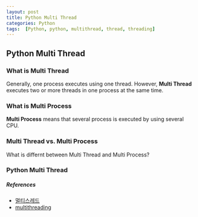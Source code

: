 ```yaml
---
layout: post
title: Python Multi Thread
categories: Python
tags:  [Python, python, multithread, thread, threading]
---
```


## Python Multi Thread
### What is Multi Thread
Generally, one process executes using one thread. However, **Multi Thread** executes two or more threads in one process at the same time.

### What is Multi Process
**Multi Process** means that several process is executed by using several CPU.

### Multi Thread vs. Multi Process
What is differnt between Multi Thread and Multi Process?

### Python Multi Thread


##### References
- [멀티스레드](http://www.tcpschool.com/java/java_thread_multi)
- [multithreading](https://www.techtarget.com/whatis/definition/multithreading)